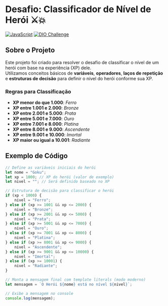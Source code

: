 # Desafio: Classificador de Nível de Herói ⚔️💥

[![JavaScript](https://img.shields.io/badge/JavaScript-ES6-yellow)](https://developer.mozilla.org/pt-BR/docs/Web/JavaScript)
[![DIO Challenge](https://img.shields.io/badge/DIO-Challenge-4c1)](https://dio.me)

## Sobre o Projeto

Este projeto foi criado para resolver o desafio de classificar o nível de um herói com base na experiência (XP) dele.  
Utilizamos conceitos básicos de **variáveis**, **operadores**, **laços de repetição** e **estruturas de decisão** para definir o nível do herói conforme sua XP.

### Regras para Classificação

- **XP menor do que 1.000**: *Ferro*
- **XP entre 1.001 e 2.000**: *Bronze*
- **XP entre 2.001 e 5.000**: *Prata*
- **XP entre 5.001 e 7.000**: *Ouro*
- **XP entre 7.001 e 8.000**: *Platina*
- **XP entre 8.001 e 9.000**: *Ascendente*
- **XP entre 9.001 e 10.000**: *Imortal*
- **XP maior ou igual a 10.001**: *Radiante*

## Exemplo de Código

```javascript
// Define as variáveis iniciais do herói
let nome = "Goku";
let xp = 1000; // XP do herói (valor de exemplo)
let nivel = ""; // Será definido baseado no XP

// Estrutura de decisão para classificar o herói
if (xp < 1000) {
    nivel = "Ferro";
} else if (xp >= 1001 && xp <= 2000) {
    nivel = "Bronze";
} else if (xp >= 2001 && xp <= 5000) {
    nivel = "Prata";
} else if (xp >= 5001 && xp <= 7000) {
    nivel = "Ouro";
} else if (xp >= 7001 && xp <= 8000) {
    nivel = "Platina";
} else if (xp >= 8001 && xp <= 9000) {
    nivel = "Ascendente";
} else if (xp >= 9001 && xp <= 10000) {
    nivel = "Imortal";
} else if (xp >= 10001) {
    nivel = "Radiante";
}

// Monta a mensagem final com template literals (modo moderno)
let mensagem = `O Herói ${nome} está no nível ${nivel}`;

// Exibe a mensagem no console
console.log(mensagem);
